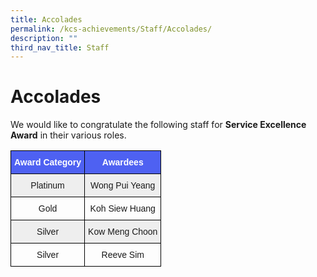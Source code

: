 ```yaml
---
title: Accolades
permalink: /kcs-achievements/Staff/Accolades/
description: ""
third_nav_title: Staff
---
```

Accolades
=========

We would like to congratulate the following staff for <b>Service Excellence Award</b> in their various roles.

<style type="text/css">
.tg  {border-collapse:collapse;border-spacing:0;}
.tg td{border-color:black;border-style:solid;border-width:1px;font-family:Arial, sans-serif;font-size:14px;
  overflow:hidden;padding:10px 5px;word-break:normal;}
.tg th{border-color:black;border-style:solid;border-width:1px;font-family:Arial, sans-serif;font-size:14px;
  font-weight:normal;overflow:hidden;padding:10px 5px;word-break:normal;}
.tg .tg-baqh{text-align:center;vertical-align:top}
.tg .tg-brsb{background-color:#4E61F2;color:#FFF;font-weight:bold;text-align:center;vertical-align:top}
.tg .tg-niwn{background-color:#EEE;text-align:center;vertical-align:top}
</style>
<table class="tg">
<thead>
  <tr>
    <th class="tg-brsb"><span style="font-weight:bolder">Award Category</span></th>
    <th class="tg-brsb"><span style="font-weight:bolder">Awardees</span></th>
  </tr>
</thead>
<tbody>
  <tr>
    <td class="tg-niwn">Platinum</td>
    <td class="tg-niwn">Wong Pui Yeang</td>
  </tr>
  <tr>
    <td class="tg-baqh">Gold</td>
    <td class="tg-baqh">Koh Siew Huang</td>
  </tr>
  <tr>
    <td class="tg-niwn">Silver</td>
    <td class="tg-niwn">Kow Meng Choon</td>
  </tr>
  <tr>
    <td class="tg-baqh">Silver</td>
    <td class="tg-baqh">Reeve Sim</td>
  </tr>
</tbody>
</table>